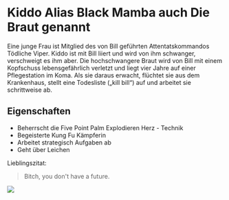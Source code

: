 # Kiddo Alias Black Mamba auch Die Braut genannt 
Eine junge Frau ist Mitglied des von Bill geführten Attentatskommandos Tödliche Viper. 
Kiddo ist mit Bill liiert und wird von ihm schwanger, verschweigt es ihm aber.
Die hochschwangere Braut wird von Bill mit einem Kopfschuss lebensgefährlich verletzt
und liegt vier Jahre auf einer Pflegestation im Koma.
Als sie daraus erwacht, flüchtet sie aus dem Krankenhaus, 
stellt eine Todesliste („kill bill“) auf und arbeitet sie schrittweise ab.

## Eigenschaften 

* Beherrscht die Five Point Palm Explodieren Herz - Technik
* Begeisterte Kung Fu Kämpferin
* Arbeitet strategisch Aufgaben ab
* Geht über Leichen


Lieblingszitat:

> Bitch, you don't have a future.

<img src="https://www.blairwitch.de/wp-content/uploads/2019/12/kill-bill-volume-1-uma-thurman.jpg"/>
